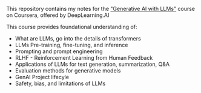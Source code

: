This repository contains my notes for the ["Generative AI with LLMs"](https://www.coursera.org/learn/generative-ai-with-llms) course on Coursera, offered by DeepLearning.AI

This course provides foundational understanding of:

- What are LLMs, go into the details of transformers
- LLMs Pre-training, fine-tuning, and inference 
- Prompting and prompt engineering
- RLHF - Reinforcement Learning from Human Feedback 
- Applications of LLMs for text generation, summarization, Q&A
- Evaluation methods for generative models
- GenAI Project lifecyle
- Safety, bias, and limitations of LLMs
